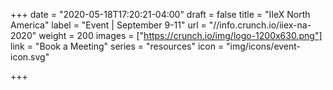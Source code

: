 +++
date = "2020-05-18T17:20:21-04:00"
draft = false
title = "IIeX North America"
label = "Event | September 9-11"
url = "//info.crunch.io/iiex-na-2020"
weight = 200
images = ["https://crunch.io/img/logo-1200x630.png"]
link = "Book a Meeting"
series = "resources"
icon = "img/icons/event-icon.svg"

+++
